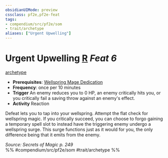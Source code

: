 ```yaml
---
obsidianUIMode: preview
cssclass: pf2e,pf2e-feat
tags:
- compendium/src/pf2e/som
- trait/archetype
aliases: ["Urgent Upwelling"]
---
```

# Urgent Upwelling  [R](rules/core-rulebook/chapter-9-playing-the-game.md#Actions "Reaction") *Feat 6*  
[archetype](rules/traits/archetype.md "Archetype Feat Trait")  

- **Prerequisites**: [Wellspring Mage Dedication](compendium/feats/wellspring-mage-dedication-som.md)
- **Frequency**: once per 10 minutes
- **Trigger** An enemy reduces you to 0 HP, an enemy critically hits you, or you critically fail a saving throw against an enemy's effect.
- **Activity** Reaction

Defeat lets you to tap into your wellspring. Attempt the flat check for wellspring magic. If you critically succeed, you can choose to forgo gaining a temporary spell slot to instead have the triggering enemy undergo a wellspring surge. This surge functions just as it would for you, the only difference being that it emits from the enemy.

*Source: Secrets of Magic p. 249*  
%% #compendium/src/pf2e/som #trait/archetype %%